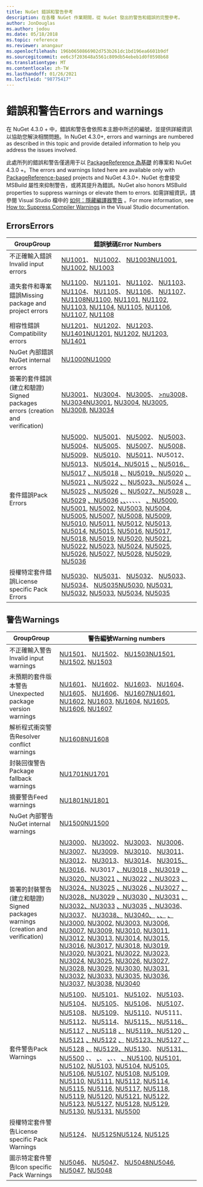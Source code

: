 ```yaml
---
title: NuGet 錯誤和警告參考
description: 在各種 NuGet 作業期間，從 NuGet 發出的警告和錯誤的完整參考。
author: JonDouglas
ms.author: jodou
ms.date: 05/18/2018
ms.topic: reference
ms.reviewer: anangaur
ms.openlocfilehash: 196b0650866902d753b261dc1bd196ea6601b9df
ms.sourcegitcommit: ee6c3f203648a5561c809db54ebeb1d0f0598b68
ms.translationtype: MT
ms.contentlocale: zh-TW
ms.lasthandoff: 01/26/2021
ms.locfileid: "98775417"
---
```

# <a name="errors-and-warnings"></a><span data-ttu-id="089f6-103">錯誤和警告</span><span class="sxs-lookup"><span data-stu-id="089f6-103">Errors and warnings</span></span>

<span data-ttu-id="089f6-104">在 NuGet 4.3.0 + 中，錯誤和警告會依照本主題中所述的編號，並提供詳細資訊以協助您解決相關問題。</span><span class="sxs-lookup"><span data-stu-id="089f6-104">In NuGet 4.3.0+, errors and warnings are numbered as described in this topic and provide detailed information to help you address the issues involved.</span></span>

<span data-ttu-id="089f6-105">此處所列的錯誤和警告僅適用于以 [PackageReference 為基礎](../consume-packages/package-references-in-project-files.md) 的專案和 NuGet 4.3.0 +。</span><span class="sxs-lookup"><span data-stu-id="089f6-105">The errors and warnings listed here are available only with [PackageReference-based](../consume-packages/package-references-in-project-files.md) projects and NuGet 4.3.0+.</span></span> <span data-ttu-id="089f6-106">NuGet 也會接受 MSBuild 屬性來抑制警告，或將其提升為錯誤。</span><span class="sxs-lookup"><span data-stu-id="089f6-106">NuGet also honors MSBuild properties to suppress warnings or elevate them to errors.</span></span> <span data-ttu-id="089f6-107">如需詳細資訊，請參閱 Visual Studio 檔中的 [如何：隱藏編譯器警告](/visualstudio/ide/how-to-suppress-compiler-warnings) 。</span><span class="sxs-lookup"><span data-stu-id="089f6-107">For more information, see [How to: Suppress Compiler Warnings](/visualstudio/ide/how-to-suppress-compiler-warnings) in the Visual Studio documentation.</span></span>

## <a name="errors"></a><span data-ttu-id="089f6-108">Errors</span><span class="sxs-lookup"><span data-stu-id="089f6-108">Errors</span></span>

| <span data-ttu-id="089f6-109">Group</span><span class="sxs-lookup"><span data-stu-id="089f6-109">Group</span></span> | <span data-ttu-id="089f6-110">錯誤號碼</span><span class="sxs-lookup"><span data-stu-id="089f6-110">Error Numbers</span></span> |
| --- | --- |
| <span data-ttu-id="089f6-111">不正確輸入錯誤</span><span class="sxs-lookup"><span data-stu-id="089f6-111">Invalid input errors</span></span> | <span data-ttu-id="089f6-112">[NU1001](./errors-and-warnings/NU1001.md)、 [NU1002](./errors-and-warnings/NU1002.md)、 [NU1003](./errors-and-warnings/NU1003.md)</span><span class="sxs-lookup"><span data-stu-id="089f6-112">[NU1001](./errors-and-warnings/NU1001.md), [NU1002](./errors-and-warnings/NU1002.md), [NU1003](./errors-and-warnings/NU1003.md)</span></span> |
| <span data-ttu-id="089f6-113">遺失套件和專案錯誤</span><span class="sxs-lookup"><span data-stu-id="089f6-113">Missing package and project errors</span></span> | <span data-ttu-id="089f6-114">[NU1100](./errors-and-warnings/NU1100.md)、 [NU1101](./errors-and-warnings/NU1101.md)、 [NU1102](./errors-and-warnings/NU1102.md)、 [NU1103](./errors-and-warnings/NU1103.md)、 [NU1104](./errors-and-warnings/NU1104.md)、 [NU1105](./errors-and-warnings/NU1105.md)、 [NU1106](./errors-and-warnings/NU1106.md)、 [NU1107](./errors-and-warnings/NU1107.md)、 [NU1108](./errors-and-warnings/NU1108.md)</span><span class="sxs-lookup"><span data-stu-id="089f6-114">[NU1100](./errors-and-warnings/NU1100.md), [NU1101](./errors-and-warnings/NU1101.md), [NU1102](./errors-and-warnings/NU1102.md), [NU1103](./errors-and-warnings/NU1103.md), [NU1104](./errors-and-warnings/NU1104.md), [NU1105](./errors-and-warnings/NU1105.md), [NU1106](./errors-and-warnings/NU1106.md), [NU1107](./errors-and-warnings/NU1107.md), [NU1108](./errors-and-warnings/NU1108.md)</span></span> |
| <span data-ttu-id="089f6-115">相容性錯誤</span><span class="sxs-lookup"><span data-stu-id="089f6-115">Compatibility errors</span></span> | <span data-ttu-id="089f6-116">[NU1201](./errors-and-warnings/NU1201.md)、 [NU1202](./errors-and-warnings/NU1202.md)、 [NU1203](./errors-and-warnings/NU1203.md)、 [NU1401](./errors-and-warnings/NU1401.md)</span><span class="sxs-lookup"><span data-stu-id="089f6-116">[NU1201](./errors-and-warnings/NU1201.md), [NU1202](./errors-and-warnings/NU1202.md), [NU1203](./errors-and-warnings/NU1203.md), [NU1401](./errors-and-warnings/NU1401.md)</span></span> |
| <span data-ttu-id="089f6-117">NuGet 內部錯誤</span><span class="sxs-lookup"><span data-stu-id="089f6-117">NuGet internal errors</span></span> | [<span data-ttu-id="089f6-118">NU1000</span><span class="sxs-lookup"><span data-stu-id="089f6-118">NU1000</span></span>](./errors-and-warnings/NU1000.md) |
| <span data-ttu-id="089f6-119">簽署的套件錯誤 (建立和驗證) </span><span class="sxs-lookup"><span data-stu-id="089f6-119">Signed packages errors (creation and verification)</span></span> | <span data-ttu-id="089f6-120">[NU3001](./errors-and-warnings/NU3001.md)、 [NU3004](./errors-and-warnings/NU3004.md)、 [NU3005](./errors-and-warnings/NU3005.md)、 [>nu3008](./errors-and-warnings/NU3008.md)、 [NU3034](./errors-and-warnings/NU3034.md)</span><span class="sxs-lookup"><span data-stu-id="089f6-120">[NU3001](./errors-and-warnings/NU3001.md), [NU3004](./errors-and-warnings/NU3004.md), [NU3005](./errors-and-warnings/NU3005.md), [NU3008](./errors-and-warnings/NU3008.md), [NU3034](./errors-and-warnings/NU3034.md)</span></span>|
| <span data-ttu-id="089f6-121">套件錯誤</span><span class="sxs-lookup"><span data-stu-id="089f6-121">Pack Errors</span></span> | <span data-ttu-id="089f6-122">[NU5000](./errors-and-warnings/NU5000.md)、 [NU5001](./errors-and-warnings/NU5001.md)、 [NU5002](./errors-and-warnings/NU5002.md)、 [NU5003](./errors-and-warnings/NU5003.md)、 [NU5004](./errors-and-warnings/NU5004.md)、 [NU5005](./errors-and-warnings/NU5005.md)、 [NU5007](./errors-and-warnings/NU5007.md)、 [NU5008](./errors-and-warnings/NU5008.md)、 [NU5009](./errors-and-warnings/NU5009.md)、 [NU5010](./errors-and-warnings/NU5010.md)、 [NU5011](./errors-and-warnings/NU5011.md)、NU5012、 [NU5013](./errors-and-warnings/NU5013.md)、 [NU5014、NU5015](./errors-and-warnings/NU5014.md) [、](./errors-and-warnings/NU5015.md) [NU5016、NU5017](./errors-and-warnings/NU5012.md) [、NU5018](./errors-and-warnings/NU5017.md) [、](./errors-and-warnings/NU5018.md) [NU5019、NU5020](./errors-and-warnings/NU5016.md) [、NU5021](./errors-and-warnings/NU5020.md) [、NU5022](./errors-and-warnings/NU5021.md) [、](./errors-and-warnings/NU5022.md) [NU5023、NU5024](./errors-and-warnings/NU5019.md) [、NU5025](./errors-and-warnings/NU5024.md) [、NU5026](./errors-and-warnings/NU5025.md) [、](./errors-and-warnings/NU5026.md) [NU5027、NU5028](./errors-and-warnings/NU5023.md) [、NU5029](./errors-and-warnings/NU5028.md) [、NU5036](./errors-and-warnings/NU5029.md) [、、](./errors-and-warnings/NU5027.md)、、、、、 [、](./errors-and-warnings/NU5036.md)</span><span class="sxs-lookup"><span data-stu-id="089f6-122">[NU5000](./errors-and-warnings/NU5000.md), [NU5001](./errors-and-warnings/NU5001.md), [NU5002](./errors-and-warnings/NU5002.md), [NU5003](./errors-and-warnings/NU5003.md), [NU5004](./errors-and-warnings/NU5004.md), [NU5005](./errors-and-warnings/NU5005.md), [NU5007](./errors-and-warnings/NU5007.md), [NU5008](./errors-and-warnings/NU5008.md), [NU5009](./errors-and-warnings/NU5009.md), [NU5010](./errors-and-warnings/NU5010.md), [NU5011](./errors-and-warnings/NU5011.md), [NU5012](./errors-and-warnings/NU5012.md), [NU5013](./errors-and-warnings/NU5013.md), [NU5014](./errors-and-warnings/NU5014.md), [NU5015](./errors-and-warnings/NU5015.md), [NU5016](./errors-and-warnings/NU5016.md), [NU5017](./errors-and-warnings/NU5017.md), [NU5018](./errors-and-warnings/NU5018.md), [NU5019](./errors-and-warnings/NU5019.md), [NU5020](./errors-and-warnings/NU5020.md), [NU5021](./errors-and-warnings/NU5021.md), [NU5022](./errors-and-warnings/NU5022.md), [NU5023](./errors-and-warnings/NU5023.md), [NU5024](./errors-and-warnings/NU5024.md), [NU5025](./errors-and-warnings/NU5025.md), [NU5026](./errors-and-warnings/NU5026.md), [NU5027](./errors-and-warnings/NU5027.md), [NU5028](./errors-and-warnings/NU5028.md), [NU5029](./errors-and-warnings/NU5029.md), [NU5036](./errors-and-warnings/NU5036.md)</span></span>
| <span data-ttu-id="089f6-123">授權特定套件錯誤</span><span class="sxs-lookup"><span data-stu-id="089f6-123">License specific Pack Errors</span></span> | <span data-ttu-id="089f6-124">[NU5030](./errors-and-warnings/NU5030.md)、 [NU5031](./errors-and-warnings/NU5031.md)、 [NU5032](./errors-and-warnings/NU5032.md)、 [NU5033](./errors-and-warnings/NU5033.md)、 [NU5034](./errors-and-warnings/NU5034.md)、 [NU5035](./errors-and-warnings/NU5035.md)</span><span class="sxs-lookup"><span data-stu-id="089f6-124">[NU5030](./errors-and-warnings/NU5030.md), [NU5031](./errors-and-warnings/NU5031.md), [NU5032](./errors-and-warnings/NU5032.md), [NU5033](./errors-and-warnings/NU5033.md), [NU5034](./errors-and-warnings/NU5034.md), [NU5035](./errors-and-warnings/NU5035.md)</span></span>

## <a name="warnings"></a><span data-ttu-id="089f6-125">警告</span><span class="sxs-lookup"><span data-stu-id="089f6-125">Warnings</span></span>

| <span data-ttu-id="089f6-126">Group</span><span class="sxs-lookup"><span data-stu-id="089f6-126">Group</span></span> | <span data-ttu-id="089f6-127">警告編號</span><span class="sxs-lookup"><span data-stu-id="089f6-127">Warning numbers</span></span> |
| --- | --- |
| <span data-ttu-id="089f6-128">不正確輸入警告</span><span class="sxs-lookup"><span data-stu-id="089f6-128">Invalid input warnings</span></span> | <span data-ttu-id="089f6-129">[NU1501](./errors-and-warnings/NU1501.md)、 [NU1502](./errors-and-warnings/NU1502.md)、 [NU1503](./errors-and-warnings/NU1503.md)</span><span class="sxs-lookup"><span data-stu-id="089f6-129">[NU1501](./errors-and-warnings/NU1501.md), [NU1502](./errors-and-warnings/NU1502.md), [NU1503](./errors-and-warnings/NU1503.md)</span></span> |
| <span data-ttu-id="089f6-130">未預期的套件版本警告</span><span class="sxs-lookup"><span data-stu-id="089f6-130">Unexpected package version warnings</span></span> | <span data-ttu-id="089f6-131">[NU1601](./errors-and-warnings/NU1601.md)、 [NU1602](./errors-and-warnings/NU1602.md)、 [NU1603](./errors-and-warnings/NU1603.md)、 [NU1604](./errors-and-warnings/NU1604.md)、 [NU1605](./errors-and-warnings/NU1605.md)、 [NU1606](./errors-and-warnings/NU1108.md)、 [NU1607](./errors-and-warnings/NU1107.md)</span><span class="sxs-lookup"><span data-stu-id="089f6-131">[NU1601](./errors-and-warnings/NU1601.md), [NU1602](./errors-and-warnings/NU1602.md), [NU1603](./errors-and-warnings/NU1603.md), [NU1604](./errors-and-warnings/NU1604.md), [NU1605](./errors-and-warnings/NU1605.md), [NU1606](./errors-and-warnings/NU1108.md), [NU1607](./errors-and-warnings/NU1107.md)</span></span> |
| <span data-ttu-id="089f6-132">解析程式衝突警告</span><span class="sxs-lookup"><span data-stu-id="089f6-132">Resolver conflict warnings</span></span> | [<span data-ttu-id="089f6-133">NU1608</span><span class="sxs-lookup"><span data-stu-id="089f6-133">NU1608</span></span>](./errors-and-warnings/NU1608.md) |
| <span data-ttu-id="089f6-134">封裝回復警告</span><span class="sxs-lookup"><span data-stu-id="089f6-134">Package fallback warnings</span></span> | [<span data-ttu-id="089f6-135">NU1701</span><span class="sxs-lookup"><span data-stu-id="089f6-135">NU1701</span></span>](./errors-and-warnings/NU1701.md) |
| <span data-ttu-id="089f6-136">摘要警告</span><span class="sxs-lookup"><span data-stu-id="089f6-136">Feed warnings</span></span> | [<span data-ttu-id="089f6-137">NU1801</span><span class="sxs-lookup"><span data-stu-id="089f6-137">NU1801</span></span>](./errors-and-warnings/NU1801.md) |
| <span data-ttu-id="089f6-138">NuGet 內部警告</span><span class="sxs-lookup"><span data-stu-id="089f6-138">NuGet internal warnings</span></span> | [<span data-ttu-id="089f6-139">NU1500</span><span class="sxs-lookup"><span data-stu-id="089f6-139">NU1500</span></span>](./errors-and-warnings/NU1500.md) |
| <span data-ttu-id="089f6-140">簽署的封裝警告 (建立和驗證) </span><span class="sxs-lookup"><span data-stu-id="089f6-140">Signed packages warnings (creation and verification)</span></span> | <span data-ttu-id="089f6-141">[NU3000](./errors-and-warnings/NU3000.md)、 [NU3002](./errors-and-warnings/NU3002.md)、 [NU3003](./errors-and-warnings/NU3003.md)、 [NU3006](./errors-and-warnings/NU3006.md)、 [NU3007](./errors-and-warnings/NU3007.md)、 [NU3009](./errors-and-warnings/NU3009.md)、 [NU3010](./errors-and-warnings/NU3010.md)、 [NU3011](./errors-and-warnings/NU3011.md)、 [NU3012](./errors-and-warnings/NU3012.md)、 [NU3013](./errors-and-warnings/NU3013.md)、 [NU3014](./errors-and-warnings/NU3014.md)、 [NU3015、NU3016](./errors-and-warnings/NU3015.md)、NU3017 [、NU3018](./errors-and-warnings/NU3017.md) [、NU3019](./errors-and-warnings/NU3018.md) [、](./errors-and-warnings/NU3019.md) [NU3020、NU3021](./errors-and-warnings/NU3016.md) [、NU3022](./errors-and-warnings/NU3021.md) [、NU3023](./errors-and-warnings/NU3022.md) [、](./errors-and-warnings/NU3023.md) [NU3024、NU3025](./errors-and-warnings/NU3020.md) [、NU3026](./errors-and-warnings/NU3025.md) [、NU3027](./errors-and-warnings/NU3026.md) [、](./errors-and-warnings/NU3027.md) [NU3028、NU3029](./errors-and-warnings/NU3024.md) [、NU3030](./errors-and-warnings/NU3029.md) [、NU3031](./errors-and-warnings/NU3030.md) [、](./errors-and-warnings/NU3031.md) [NU3032、NU3033](./errors-and-warnings/NU3028.md) [、NU3035](./errors-and-warnings/NU3033.md) [、NU3036](./errors-and-warnings/NU3035.md)、 [NU3037](./errors-and-warnings/NU3037.md)、 [NU3038、](./errors-and-warnings/NU3038.md) [NU3040、](./errors-and-warnings/NU3036.md) [、、](./errors-and-warnings/NU3032.md) [、](./errors-and-warnings/NU3040.md)</span><span class="sxs-lookup"><span data-stu-id="089f6-141">[NU3000](./errors-and-warnings/NU3000.md), [NU3002](./errors-and-warnings/NU3002.md), [NU3003](./errors-and-warnings/NU3003.md), [NU3006](./errors-and-warnings/NU3006.md), [NU3007](./errors-and-warnings/NU3007.md), [NU3009](./errors-and-warnings/NU3009.md), [NU3010](./errors-and-warnings/NU3010.md), [NU3011](./errors-and-warnings/NU3011.md), [NU3012](./errors-and-warnings/NU3012.md), [NU3013](./errors-and-warnings/NU3013.md), [NU3014](./errors-and-warnings/NU3014.md), [NU3015](./errors-and-warnings/NU3015.md), [NU3016](./errors-and-warnings/NU3016.md), [NU3017](./errors-and-warnings/NU3017.md), [NU3018](./errors-and-warnings/NU3018.md), [NU3019](./errors-and-warnings/NU3019.md), [NU3020](./errors-and-warnings/NU3020.md), [NU3021](./errors-and-warnings/NU3021.md), [NU3022](./errors-and-warnings/NU3022.md), [NU3023](./errors-and-warnings/NU3023.md), [NU3024](./errors-and-warnings/NU3024.md), [NU3025](./errors-and-warnings/NU3025.md), [NU3026](./errors-and-warnings/NU3026.md), [NU3027](./errors-and-warnings/NU3027.md), [NU3028](./errors-and-warnings/NU3028.md), [NU3029](./errors-and-warnings/NU3029.md), [NU3030](./errors-and-warnings/NU3030.md), [NU3031](./errors-and-warnings/NU3031.md), [NU3032](./errors-and-warnings/NU3032.md), [NU3033](./errors-and-warnings/NU3033.md), [NU3035](./errors-and-warnings/NU3035.md), [NU3036](./errors-and-warnings/NU3036.md), [NU3037](./errors-and-warnings/NU3037.md), [NU3038](./errors-and-warnings/NU3038.md), [NU3040](./errors-and-warnings/NU3040.md)</span></span> |
| <span data-ttu-id="089f6-142">套件警告</span><span class="sxs-lookup"><span data-stu-id="089f6-142">Pack Warnings</span></span> | <span data-ttu-id="089f6-143">[NU5100](./errors-and-warnings/NU5100.md)、 [NU5101](./errors-and-warnings/NU5101.md)、 [NU5102](./errors-and-warnings/NU5102.md)、 [NU5103](./errors-and-warnings/NU5103.md)、 [NU5104](./errors-and-warnings/NU5104.md)、 [NU5105](./errors-and-warnings/NU5105.md)、 [NU5106](./errors-and-warnings/NU5106.md)、 [NU5107](./errors-and-warnings/NU5107.md)、 [NU5108](./errors-and-warnings/NU5108.md)、 [NU5109](./errors-and-warnings/NU5109.md)、 [NU5110](./errors-and-warnings/NU5110.md)、NU5111、 [NU5112](./errors-and-warnings/NU5112.md)、 [NU5114](./errors-and-warnings/NU5114.md)、 [NU5115、](./errors-and-warnings/NU5115.md) [NU5116、NU5117](./errors-and-warnings/NU5111.md) [、NU5118](./errors-and-warnings/NU5117.md) [、](./errors-and-warnings/NU5118.md) [NU5119、NU5120](./errors-and-warnings/NU5116.md) [、NU5121](./errors-and-warnings/NU5120.md) [、NU5122](./errors-and-warnings/NU5121.md) [、](./errors-and-warnings/NU5122.md) [NU5123、NU5127](./errors-and-warnings/NU5119.md) [、NU5128](./errors-and-warnings/NU5127.md) [、](./errors-and-warnings/NU5128.md) [NU5129、NU5130](./errors-and-warnings/NU5123.md)、 [NU5131、NU5500](./errors-and-warnings/NU5500.md) 、、 [、](./errors-and-warnings/NU5130.md)、 [、](./errors-and-warnings/NU5129.md)、、 [、](./errors-and-warnings/NU5131.md)</span><span class="sxs-lookup"><span data-stu-id="089f6-143">[NU5100](./errors-and-warnings/NU5100.md), [NU5101](./errors-and-warnings/NU5101.md), [NU5102](./errors-and-warnings/NU5102.md), [NU5103](./errors-and-warnings/NU5103.md), [NU5104](./errors-and-warnings/NU5104.md), [NU5105](./errors-and-warnings/NU5105.md), [NU5106](./errors-and-warnings/NU5106.md), [NU5107](./errors-and-warnings/NU5107.md), [NU5108](./errors-and-warnings/NU5108.md), [NU5109](./errors-and-warnings/NU5109.md), [NU5110](./errors-and-warnings/NU5110.md), [NU5111](./errors-and-warnings/NU5111.md), [NU5112](./errors-and-warnings/NU5112.md), [NU5114](./errors-and-warnings/NU5114.md), [NU5115](./errors-and-warnings/NU5115.md), [NU5116](./errors-and-warnings/NU5116.md), [NU5117](./errors-and-warnings/NU5117.md), [NU5118](./errors-and-warnings/NU5118.md), [NU5119](./errors-and-warnings/NU5119.md), [NU5120](./errors-and-warnings/NU5120.md), [NU5121](./errors-and-warnings/NU5121.md), [NU5122](./errors-and-warnings/NU5122.md), [NU5123](./errors-and-warnings/NU5123.md), [NU5127](./errors-and-warnings/NU5127.md), [NU5128](./errors-and-warnings/NU5128.md), [NU5129](./errors-and-warnings/NU5129.md), [NU5130](./errors-and-warnings/NU5130.md), [NU5131](./errors-and-warnings/NU5131.md), [NU5500](./errors-and-warnings/NU5500.md)</span></span>
| <span data-ttu-id="089f6-144">授權特定套件警告</span><span class="sxs-lookup"><span data-stu-id="089f6-144">License specific Pack Warnings</span></span> | <span data-ttu-id="089f6-145">[NU5124](./errors-and-warnings/NU5124.md)、 [NU5125](./errors-and-warnings/NU5125.md)</span><span class="sxs-lookup"><span data-stu-id="089f6-145">[NU5124](./errors-and-warnings/NU5124.md), [NU5125](./errors-and-warnings/NU5125.md)</span></span>
| <span data-ttu-id="089f6-146">圖示特定套件警告</span><span class="sxs-lookup"><span data-stu-id="089f6-146">Icon specific Pack Warnings</span></span> | <span data-ttu-id="089f6-147">[NU5046](./errors-and-warnings/NU5046.md)、 [NU5047](./errors-and-warnings/NU5047.md)、 [NU5048](./errors-and-warnings/NU5048.md)</span><span class="sxs-lookup"><span data-stu-id="089f6-147">[NU5046](./errors-and-warnings/NU5046.md), [NU5047](./errors-and-warnings/NU5047.md), [NU5048](./errors-and-warnings/NU5048.md)</span></span>

